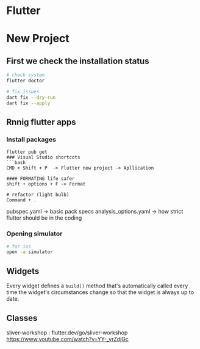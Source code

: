 # Flutter

# New Project
## First we check the installation status
```bash
# check system
flutter doctor

# fix issues
dart fix --dry-run
dart fix --apply
```
## Rnnig flutter apps
### Install packages
```
flutter pub get
### Visual Studio shortcots
```bash
CMD + Shift + P  -> Flutter new project -> Apllication

#### FORMATING life safer
shift + options + F -> Format

# refactor (light bulb)
Command + .

```
pubspec.yaml -> basic pack specs
analysis_options.yaml  -> how strict flutter should be in the coding

### Opening simulator
```bash
# for ios
open -a simulator
```



## Widgets
Every widget defines a `build()` method that's automatically called every time the widget's circumstances change so that the widget is always up to date.


## Classes
sliver-workshop : flutter.dev/go/sliver-workshop
https://www.youtube.com/watch?v=YY-_yrZdjGc
